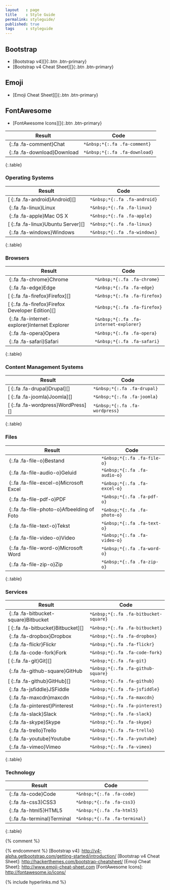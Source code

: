 ```yaml
---
layout   : page
title    : Style Guide
permalink: styleguide/
published: true
tags     : styleguide
---
```


Bootstrap
---------

- [Bootstrap v4][]{:.btn .btn-primary}
- [Bootstrap v4 Cheat Sheet][]{:.btn .btn-primary}

Emoji
-----

- [Emoji Cheat Sheet][]{:.btn .btn-primary}

FontAwesome
-----------

- [FontAwesome Icons][]{:.btn .btn-primary}

| Result                                                  | Code                                   |
|---------------------------------------------------------|----------------------------------------|
| *&nbsp;*{:.fa .fa-comment}Chat                          | `*&nbsp;*{:.fa .fa-comment}`           |
| *&nbsp;*{:.fa .fa-download}Download                     | `*&nbsp;*{:.fa .fa-download}`          |
{:.table}

### Operating Systems

| Result                                                  | Code                                   |
|---------------------------------------------------------|----------------------------------------|
| [*&nbsp;*{:.fa .fa-android}Android][]                   | `*&nbsp;*{:.fa .fa-android}`           |
| *&nbsp;*{:.fa .fa-linux}Linux                           | `*&nbsp;*{:.fa .fa-linux}`             |
| *&nbsp;*{:.fa .fa-apple}Mac OS X                        | `*&nbsp;*{:.fa .fa-apple}`             |
| [*&nbsp;*{:.fa .fa-linux}Ubuntu Server][]               | `*&nbsp;*{:.fa .fa-linux}`             |
| *&nbsp;*{:.fa .fa-windows}Windows                       | `*&nbsp;*{:.fa .fa-windows}`           |
{:.table}

### Browsers

| Result                                                  | Code                                   |
|---------------------------------------------------------|----------------------------------------|
| *&nbsp;*{:.fa .fa-chrome}Chrome                         | `*&nbsp;*{:.fa .fa-chrome}`            |
| *&nbsp;*{:.fa .fa-edge}Edge                             | `*&nbsp;*{:.fa .fa-edge}`              |
| [*&nbsp;*{:.fa .fa-firefox}Firefox][]                   | `*&nbsp;*{:.fa .fa-firefox}`           |
| [*&nbsp;*{:.fa .fa-firefox}Firefox Developer Edition][] | `*&nbsp;*{:.fa .fa-firefox}`           |
| *&nbsp;*{:.fa .fa-internet-explorer}Internet Explorer   | `*&nbsp;*{:.fa .fa-internet-explorer}` |
| *&nbsp;*{:.fa .fa-opera}Opera                           | `*&nbsp;*{:.fa .fa-opera}`             |
| *&nbsp;*{:.fa .fa-safari}Safari                         | `*&nbsp;*{:.fa .fa-safari}`            |
{:.table}

### Content Management Systems

| Result                                                  | Code                                   |
|---------------------------------------------------------|----------------------------------------|
| [*&nbsp;*{:.fa .fa-drupal}Drupal][]                     | `*&nbsp;*{:.fa .fa-drupal}`            |
| [*&nbsp;*{:.fa .fa-joomla}Joomla][]                     | `*&nbsp;*{:.fa .fa-joomla}`            |
| [*&nbsp;*{:.fa .fa-wordpress}WordPress][]               | `*&nbsp;*{:.fa .fa-wordpress}`         |
{:.table}

### Files

| Result                                                  | Code                                   |
|---------------------------------------------------------|----------------------------------------|
| *&nbsp;*{:.fa .fa-file-o}Bestand                        | `*&nbsp;*{:.fa .fa-file-o}`            |
| *&nbsp;*{:.fa .fa-file-audio-o}Geluid                   | `*&nbsp;*{:.fa .fa-audio-o}`           |
| *&nbsp;*{:.fa .fa-file-excel-o}Microsoft Excel          | `*&nbsp;*{:.fa .fa-excel-o}`           |
| *&nbsp;*{:.fa .fa-file-pdf-o}PDF                        | `*&nbsp;*{:.fa .fa-pdf-o}`             |
| *&nbsp;*{:.fa .fa-file-photo-o}Afbeelding of Foto       | `*&nbsp;*{:.fa .fa-photo-o}`           |
| *&nbsp;*{:.fa .fa-file-text-o}Tekst                     | `*&nbsp;*{:.fa .fa-text-o}`            |
| *&nbsp;*{:.fa .fa-file-video-o}Video                    | `*&nbsp;*{:.fa .fa-video-o}`           |
| *&nbsp;*{:.fa .fa-file-word-o}Microsoft Word            | `*&nbsp;*{:.fa .fa-word-o}`            |
| *&nbsp;*{:.fa .fa-file-zip-o}Zip                        | `*&nbsp;*{:.fa .fa-zip-o}`             |
{:.table}

### Services

| Result                                                  | Code                                   |
|---------------------------------------------------------|----------------------------------------|
| *&nbsp;*{:.fa .fa-bitbucket-square}Bitbucket            | `*&nbsp;*{:.fa .fa-bitbucket-square}`  |
| [*&nbsp;*{:.fa .fa-bitbucket}Bitbucket][]               | `*&nbsp;*{:.fa .fa-bitbucket}`         |
| *&nbsp;*{:.fa .fa-dropbox}Dropbox                       | `*&nbsp;*{:.fa .fa-dropbox}`           |
| *&nbsp;*{:.fa .fa-flickr}Flickr                         | `*&nbsp;*{:.fa .fa-flickr}`            |
| *&nbsp;*{:.fa .fa-code-fork}Fork                        | `*&nbsp;*{:.fa .fa-code-fork}`         |
| [*&nbsp;*{:.fa .fa-git}Git][]                           | `*&nbsp;*{:.fa .fa-git}`               |
| *&nbsp;*{:.fa .fa-github-square}GitHub                  | `*&nbsp;*{:.fa .fa-github-square}`     |
| [*&nbsp;*{:.fa .fa-github}GitHub][]                     | `*&nbsp;*{:.fa .fa-github}`            |
| *&nbsp;*{:.fa .fa-jsfiddle}JSFiddle                     | `*&nbsp;*{:.fa .fa-jsfiddle}`          |
| *&nbsp;*{:.fa .fa-maxcdn}maxcdn                         | `*&nbsp;*{:.fa .fa-maxcdn}`            |
| *&nbsp;*{:.fa .fa-pinterest}Pinterest                   | `*&nbsp;*{:.fa .fa-pinterest}`         |
| *&nbsp;*{:.fa .fa-slack}Slack                           | `*&nbsp;*{:.fa .fa-slack}`             |
| *&nbsp;*{:.fa .fa-skype}Skype                           | `*&nbsp;*{:.fa .fa-skype}`             |
| *&nbsp;*{:.fa .fa-trello}Trello                         | `*&nbsp;*{:.fa .fa-trello}`            |
| *&nbsp;*{:.fa .fa-youtube}Youtube                       | `*&nbsp;*{:.fa .fa-youtube}`           |
| *&nbsp;*{:.fa .fa-vimeo}Vimeo                           | `*&nbsp;*{:.fa .fa-vimeo}`             |
{:.table}

### Technology

| Result                                                  | Code                                   |
|---------------------------------------------------------|----------------------------------------|
| *&nbsp;*{:.fa .fa-code}Code                             | `*&nbsp;*{:.fa .fa-code}`              |
| *&nbsp;*{:.fa .fa-css3}CSS3                             | `*&nbsp;*{:.fa .fa-css3}`              |
| *&nbsp;*{:.fa .fa-html5}HTML5                           | `*&nbsp;*{:.fa .fa-html5}`             |
| *&nbsp;*{:.fa .fa-terminal}Terminal                     | `*&nbsp;*{:.fa .fa-terminal}`          |
{:.table}


{% comment %}
<!-- ⚓ Hyperlinks -->
{% endcomment %}
[Bootstrap v4]:             http://v4-alpha.getbootstrap.com/getting-started/introduction/
[Bootstrap v4 Cheat Sheet]: http://hackerthemes.com/bootstrap-cheatsheet/
[Emoji Cheat Sheet]:        http://www.emoji-cheat-sheet.com
[FontAwesome Icons]:        http://fontawesome.io/icons/

{% include hyperlinks.md %}